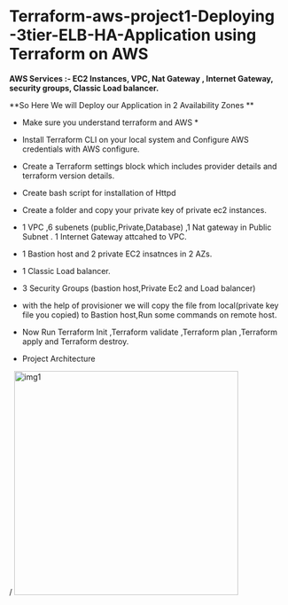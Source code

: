 # Terraform-aws-project1-Deploying -3tier-ELB-HA-Application using Terraform on AWS

__AWS Services :- EC2 Instances, VPC, Nat Gateway , Internet Gateway, security groups, Classic Load balancer.__

**So Here We will Deploy our Application in 2 Availability Zones **


* Make sure you understand terraform and AWS *
+ Install Terraform CLI on your local system and Configure AWS credentials with AWS configure.
+ Create a Terraform settings block which includes provider details and terraform version details.
+  Create bash script for installation of Httpd
+  Create a folder and copy your private key of private ec2 instances. 
+  1 VPC ,6 subenets (public,Private,Database) ,1 Nat gateway in Public Subnet . 1 Internet Gateway attcahed to VPC.
+  1 Bastion host and 2 private EC2 insatnces in 2 AZs.
+  1 Classic Load balancer.
+  3 Security Groups (bastion host,Private Ec2 and Load balancer)
+  with the help of provisioner we will copy the file from local(private key file you copied) to Bastion host,Run some commands on remote host.
+  Now Run Terraform Init ,Terraform validate ,Terraform plan ,Terraform apply and Terraform destroy.

+ Project Architecture

/
<img width="404" alt="img1" src="https://user-images.githubusercontent.com/98099702/227704381-e86e5dcb-56ac-497b-a298-0b9cd490b12e.png">
